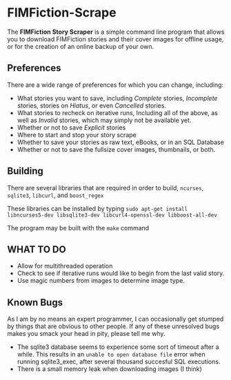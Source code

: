 # FIMFiction-Scrape

The **FIMFiction Story Scraper** is a simple command line program that allows you to download FIMFiction stories and their cover images for offline usage, or for the creation of an online backup of your own.

## Preferences

There are a wide range of preferences for which you can change, including:

- What stories you want to save, including *Complete* stories, *Incomplete* stories, stories on *Hiatus*, or even *Cancelled* stories.
- What stories to recheck on iterative runs, Including all of the above, as well as *Invalid* stories, which may simply not be available yet.
- Whether or not to save *Explicit* stories
- Where to start and stop your story scrape
- Whether to save your stories as raw text, eBooks, or in an SQL Database
- Whether or not to save the fullsize cover images, thumbnails, or both.

## Building

There are several libraries that are required in order to build, `ncurses`, `sqlite3`, `libcurl`, and `boost_regex`

These libraries can be installed by typing `sudo apt-get install libncurses5-dev libsqlite3-dev libcurl4-openssl-dev libboost-all-dev`

The program may be built with the `make` command

## WHAT TO DO

- Allow for multithreaded operation
- Check to see if iterative runs would like to begin from the last valid story.
- Use magic numbers from images to determine image type.

## Known Bugs

As I am by no means an expert programmer, I can occasionally get stumped by things that are obvious to other people. If any of these unresolved bugs makes you smack your head in pity, please tell me why.

- The sqlite3 database seems to experience some sort of timeout after a while. This results in an `unable to open database file` error when running sqlite3_exec, after several thousand succesful SQL executions.
- There is a small memory leak when downloading images (I think)
